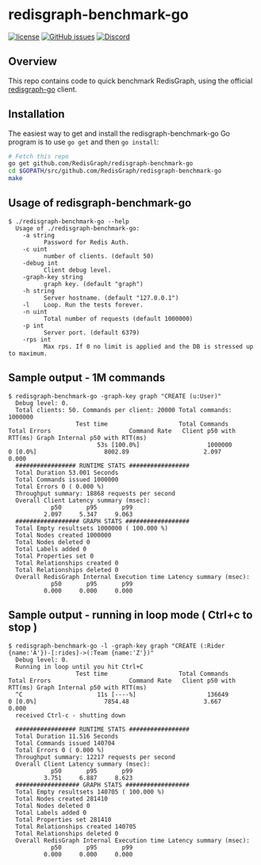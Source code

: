 # redisgraph-benchmark-go

[![license](https://img.shields.io/github/license/RedisGraph/redisgraph-benchmark-go.svg)](https://github.com/RedisGraph/redisgraph-benchmark-go)
[![GitHub issues](https://img.shields.io/github/release/RedisGraph/redisgraph-benchmark-go.svg)](https://github.com/RedisGraph/redisgraph-benchmark-go/releases/latest)
[![Discord](https://img.shields.io/discord/697882427875393627?style=flat-square)](https://discord.gg/gWBRT6P)

## Overview

This repo contains code to quick benchmark RedisGraph, using the official [redisgraph-go](https://github.com/RedisGraph/redisgraph-go) client.  

## Installation

The easiest way to get and install the redisgraph-benchmark-go Go program is to use
`go get` and then `go install`:
```bash
# Fetch this repo
go get github.com/RedisGraph/redisgraph-benchmark-go
cd $GOPATH/src/github.com/RedisGraph/redisgraph-benchmark-go
make
```

## Usage of redisgraph-benchmark-go

```
$ ./redisgraph-benchmark-go --help
  Usage of ./redisgraph-benchmark-go:
    -a string
          Password for Redis Auth.
    -c uint
          number of clients. (default 50)
    -debug int
          Client debug level.
    -graph-key string
          graph key. (default "graph")
    -h string
          Server hostname. (default "127.0.0.1")
    -l    Loop. Run the tests forever.
    -n uint
          Total number of requests (default 1000000)
    -p int
          Server port. (default 6379)
    -rps int
          Max rps. If 0 no limit is applied and the DB is stressed up to maximum.
```

## Sample output - 1M commands

```
$ redisgraph-benchmark-go -graph-key graph "CREATE (u:User)"
  Debug level: 0.
  Total clients: 50. Commands per client: 20000 Total commands: 1000000
                   Test time                    Total Commands              Total Errors                      Command Rate   Client p50 with RTT(ms) Graph Internal p50 with RTT(ms)
                         53s [100.0%]                   1000000                         0 [0.0%]                   8002.89                     2.097                     0.000    
  ################# RUNTIME STATS #################
  Total Duration 53.001 Seconds
  Total Commands issued 1000000
  Total Errors 0 ( 0.000 %)
  Throughput summary: 18868 requests per second
  Overall Client Latency summary (msec):
            p50       p95       p99
          2.097     5.347     9.063
  ################## GRAPH STATS ##################
  Total Empty resultsets 1000000 ( 100.000 %)
  Total Nodes created 1000000
  Total Nodes deleted 0
  Total Labels added 0
  Total Properties set 0
  Total Relationships created 0
  Total Relationships deleted 0
  Overall RedisGraph Internal Execution time Latency summary (msec):
            p50       p95       p99
          0.000     0.000     0.000
```


## Sample output - running in loop mode ( Ctrl+c to stop )

```
$ redisgraph-benchmark-go -l -graph-key graph "CREATE (:Rider {name:'A'})-[:rides]->(:Team {name:'Z'})"
  Debug level: 0.
  Running in loop until you hit Ctrl+C
                   Test time                    Total Commands              Total Errors                      Command Rate   Client p50 with RTT(ms) Graph Internal p50 with RTT(ms)
  ^C                     11s [----%]                    136649                         0 [0.0%]                   7854.48                     3.667                     0.000     
  received Ctrl-c - shutting down
  
  ################# RUNTIME STATS #################
  Total Duration 11.516 Seconds
  Total Commands issued 140704
  Total Errors 0 ( 0.000 %)
  Throughput summary: 12217 requests per second
  Overall Client Latency summary (msec):
            p50       p95       p99
          3.751     6.887     8.623
  ################## GRAPH STATS ##################
  Total Empty resultsets 140705 ( 100.000 %)
  Total Nodes created 281410
  Total Nodes deleted 0
  Total Labels added 0
  Total Properties set 281410
  Total Relationships created 140705
  Total Relationships deleted 0
  Overall RedisGraph Internal Execution time Latency summary (msec):
            p50       p95       p99
          0.000     0.000     0.000
```
